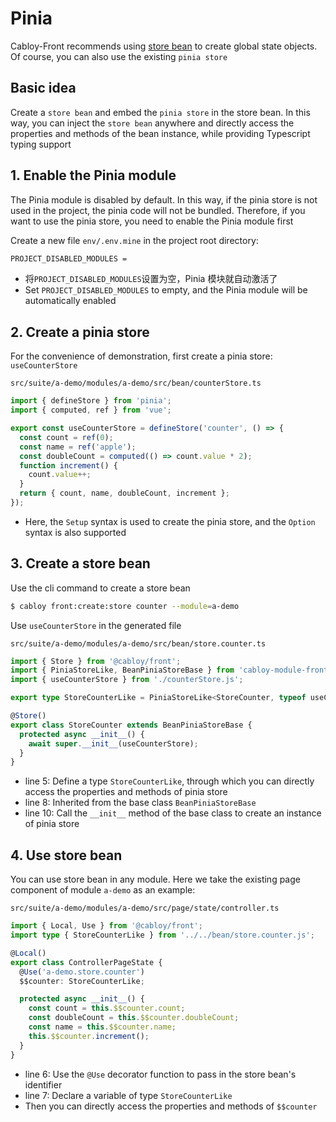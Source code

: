 # Pinia

Cabloy-Front recommends using [store bean](../essentials/ioc/store-bean.md) to create global state objects. Of course, you can also use the existing `pinia store`

## Basic idea

Create a `store bean` and embed the `pinia store` in the store bean. In this way, you can inject the `store bean` anywhere and directly access the properties and methods of the bean instance, while providing Typescript typing support

## 1. Enable the Pinia module

The Pinia module is disabled by default. In this way, if the pinia store is not used in the project, the pinia code will not be bundled. Therefore, if you want to use the pinia store, you need to enable the Pinia module first

Create a new file `env/.env.mine` in the project root directory:

```txt
PROJECT_DISABLED_MODULES =
```

- 将`PROJECT_DISABLED_MODULES`设置为空，Pinia 模块就自动激活了
- Set `PROJECT_DISABLED_MODULES` to empty, and the Pinia module will be automatically enabled

## 2. Create a pinia store

For the convenience of demonstration, first create a pinia store: `useCounterStore`

`src/suite/a-demo/modules/a-demo/src/bean/counterStore.ts`

```typescript
import { defineStore } from 'pinia';
import { computed, ref } from 'vue';

export const useCounterStore = defineStore('counter', () => {
  const count = ref(0);
  const name = ref('apple');
  const doubleCount = computed(() => count.value * 2);
  function increment() {
    count.value++;
  }
  return { count, name, doubleCount, increment };
});
```

- Here, the `Setup` syntax is used to create the pinia store, and the `Option` syntax is also supported

## 3. Create a store bean

Use the cli command to create a store bean

```bash
$ cabloy front:create:store counter --module=a-demo
```

Use `useCounterStore` in the generated file

`src/suite/a-demo/modules/a-demo/src/bean/store.counter.ts`

```typescript
import { Store } from '@cabloy/front';
import { PiniaStoreLike, BeanPiniaStoreBase } from 'cabloy-module-front-a-pinia';
import { useCounterStore } from './counterStore.js';

export type StoreCounterLike = PiniaStoreLike<StoreCounter, typeof useCounterStore>;

@Store()
export class StoreCounter extends BeanPiniaStoreBase {
  protected async __init__() {
    await super.__init__(useCounterStore);
  }
}
```

- line 5: Define a type `StoreCounterLike`, through which you can directly access the properties and methods of pinia store
- line 8: Inherited from the base class `BeanPiniaStoreBase`
- line 10: Call the `__init__` method of the base class to create an instance of pinia store

## 4. Use store bean

You can use store bean in any module. Here we take the existing page component of module `a-demo` as an example:

`src/suite/a-demo/modules/a-demo/src/page/state/controller.ts`

```typescript
import { Local, Use } from '@cabloy/front';
import type { StoreCounterLike } from '../../bean/store.counter.js';

@Local()
export class ControllerPageState {
  @Use('a-demo.store.counter')
  $$counter: StoreCounterLike;

  protected async __init__() {
    const count = this.$$counter.count;
    const doubleCount = this.$$counter.doubleCount;
    const name = this.$$counter.name;
    this.$$counter.increment();
  }
}
```

- line 6: Use the `@Use` decorator function to pass in the store bean's identifier
- line 7: Declare a variable of type `StoreCounterLike`
- Then you can directly access the properties and methods of `$$counter`
